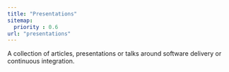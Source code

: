 ```yaml
---
title: "Presentations"
sitemap:
  priority : 0.6
url: "presentations"
---
```

A collection of articles, presentations or talks around software delivery or continuous integration. 
